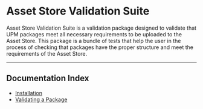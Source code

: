 # Asset Store Validation Suite

Asset Store Validation Suite is a validation package designed to validate that UPM packages meet all necessary requirements to be uploaded to the Asset Store. This package is a bundle of tests that help the user in the process of checking that packages have the proper structure and meet the requirements of the Asset Store.

---

## Documentation Index
* [Installation](Documentation~/index.md#installing-the-asset-store-validation-suite)
* [Validating a Package](Documentation~/index.md#using-the-asset-store-validation-suite)
